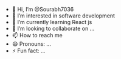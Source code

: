 - 👋 Hi, I’m @Sourabh7036
- 👀 I’m interested in software development
- 🌱 I’m currently learning React js
- 💞️ I’m looking to collaborate on ...
- 📫 How to reach me 
- 😄 Pronouns: ...
- ⚡ Fun fact: ...

<!---
Sourabh7036/Sourabh7036 is a ✨ special ✨ repository because its `README.md` (this file) appears on your GitHub profile.
You can click the Preview link to take a look at your changes.
--->
